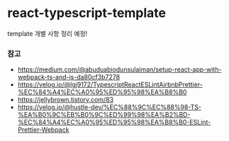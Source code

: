# react-typescript-template

template 개별 사항 정리 예정!

### 참고
- https://medium.com/@abuduabiodunsulaiman/setup-react-app-with-webpack-ts-and-js-da80cf3b7278
- https://velog.io/@lgj9172/TypescriptReactESLintAirbnbPrettier-%EC%84%A4%EC%A0%95%ED%95%98%EA%B8%B0
- https://jellybrown.tistory.com/83
- https://velog.io/@hustle-dev/%EC%88%9C%EC%88%98-TS-%EA%B0%9C%EB%B0%9C%ED%99%98%EA%B2%BD-%EC%84%A4%EC%A0%95%ED%95%98%EA%B8%B0-ESLint-Prettier-Webpack
